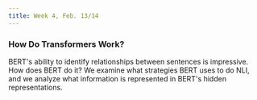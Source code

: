 ```yaml
---
title: Week 4, Feb. 13/14
---
```


### How Do Transformers Work?

BERT's ability to identify relationships between sentences is impressive. How does BERT do it? We examine what 
strategies BERT uses to do NLI, and we analyze what information is represented in BERT's hidden representations.